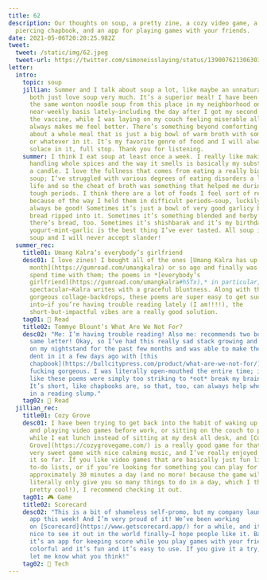 ```yaml
---
title: 62
description: Our thoughts on soup, a pretty zine, a cozy video game, a brain-fog
  piercing chapbook, and an app for playing games with your friends.
date: 2021-05-06T20:20:25.982Z
tweet:
  tweet: /static/img/62.jpeg
  tweet-url: https://twitter.com/simoneisslaying/status/1390076213063036932?s=12
letter:
  intro:
    topic: soup
    jillian: Summer and I talk about soup a lot, like maybe an unnatural amount? We
      both just love soup very much. It’s a superior meal! I have been ordering
      the same wonton noodle soup from this place in my neighborhood on a
      near-weekly basis lately—including the day after I got my second dose of
      the vaccine, while I was laying on my couch feeling miserable all day. It
      always makes me feel better. There’s something beyond comforting to me
      about a whole meal that is just a big bowl of warm broth with some noodles
      or whatever in it. It’s my favorite genre of food and I will always find
      solace in it, full stop. Thank you for listening.
    summer: I think I eat soup at least once a week. I really like making broth,
      handling whole spices and the way it smells is basically my substitute for
      a candle. I love the fullness that comes from eating a really big bowl of
      soup; I’ve struggled with various degrees of eating disorders a lot of my
      life and so the cheat of broth was something that helped me during really
      tough periods. I think there are a lot of foods I feel sort of repelled by
      because of the way I held them in difficult periods—soup, luckily, will
      always be good! Sometimes it’s just a bowl of very good garlicy broth with
      bread ripped into it. Sometimes it’s something blended and herby and also
      there’s bread, too. Sometimes it’s shishbarak and it’s my birthday and
      yogurt-mint-garlic is the best thing I’ve ever tasted. All soup is good
      soup and I will never accept slander!
  summer_rec:
    title01: Umang Kalra’s everybody’s girlfriend
    desc01: I love zines! I bought all of the ones [Umang Kalra has up on gumroad a
      month](https://gumroad.com/umangkalra) or so ago and finally was able to
      spend time with them; the poems in *[everybody’s
      girlfriend](https://gumroad.com/umangkalra#hSTx),* in particular, are
      spectacular—Kalra writes with a graceful bluntness. Along with the
      gorgeous collage-backdrops, these poems are super easy to get sucked
      into—if you’re having trouble reading lately (I am!!!!), the
      short-but-impactful vibes are a really good solution.
    tag01: 📖 Read
    title02: Tommye Blount’s What Are We Not For?
    desc02: "Me: I’m having trouble reading! Also me: recommends two books in the
      same letter! Okay, so I’ve had this really sad stack growing and growing
      on my nightstand for the past few months and was able to make the smallest
      dent in it a few days ago with [this
      chapbook](https://bullcitypress.com/product/what-are-we-not-for/). It’s
      fucking gorgeous. I was literally open-mouthed the entire time; it felt
      like these poems were simply too striking to *not* break my brain fog.
      It’s short, like chapbooks are, so that, too, can always help when you’re
      in a reading slump."
    tag02: 📖 Read
  jillian_rec:
    title01: Cozy Grove
    desc01: I have been trying to get back into the habit of waking up a bit earlier
      and playing video games before work, or sitting on the couch to play games
      while I eat lunch instead of sitting at my desk all desk, and [Cozy
      Grove](https://cozygrovegame.com/) is a really good game for that. It’s a
      very sweet game with nice calming music, and I’ve really enjoyed playing
      it so far. If you like video games that are basically just fun little
      to-do lists, or if you’re looking for something you can play for
      approximately 30 minutes a day (and no more! because the game will
      literally only give you so many things to do in a day, which I think is
      pretty cool!), I recommend checking it out.
    tag01: 🎮 Game
    title02: Scorecard
    desc02: "This is a bit of shameless self-promo, but my company launched a new
      app this week! And I’m very proud of it! We’ve been working
      on [Scorecard](https://www.getscorecard.app/) for a while, and it’s really
      nice to see it out in the world finally—I hope people like it. Basically:
      it’s an app for keeping score while you play games with your friends. It’s
      colorful and it’s fun and it’s easy to use. If you give it a try, please
      let me know what you think!"
    tag02: 📱 Tech
---
```

